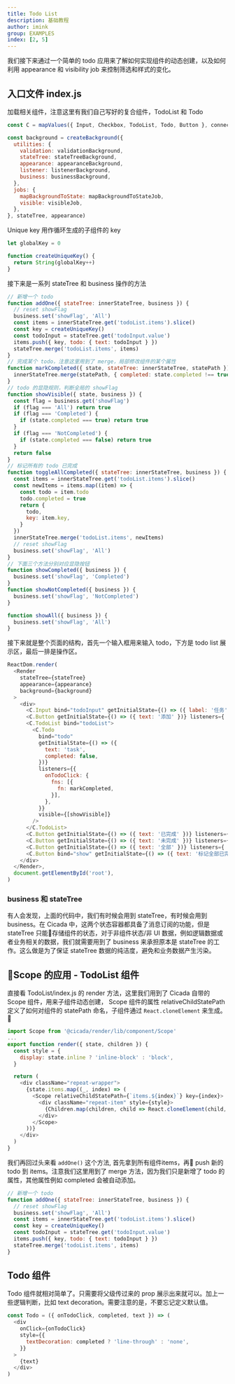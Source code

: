```yaml
---
title: Todo List
description: 基础教程
author: imink
group: EXAMPLES
index: [2, 5]
---
```


我们接下来通过一个简单的 todo 应用来了解如何实现组件的动态创建，以及如何利用 appearance 和 visibility job 来控制筛选和样式的变化。


## 入口文件 index.js

加载相关组件，注意这里有我们自己写好的复合组件，TodoList 和 Todo

```js
const C = mapValues({ Input, Checkbox, TodoList, Todo, Button }, connect)

const background = createBackground({
  utilities: {
    validation: validationBackground,
    stateTree: stateTreeBackground,
    appearance: appearanceBackground,
    listener: listenerBackground,
    business: businessBackground,
  },
  jobs: {
    mapBackgroundToState: mapBackgroundToStateJob,
    visible: visibleJob,
  },
}, stateTree, appearance)

``` 

Unique key 用作循环生成的子组件的 key

```js
let globalKey = 0

function createUniqueKey() {
  return String(globalKey++)
}
```

接下来是一系列 stateTree 和 business 操作的方法

```js
// 新增一个 todo 
function addOne({ stateTree: innerStateTree, business }) {
  // reset showFlag
  business.set('showFlag', 'All')
  const items = innerStateTree.get('todoList.items').slice()
  const key = createUniqueKey()
  const todoInput = stateTree.get('todoInput.value')
  items.push({ key, todo: { text: todoInput } })
  stateTree.merge('todoList.items', items)
}
// 完成某个 todo，注意这里用到了 merge，局部修改组件的某个属性
function markCompleted({ state, stateTree: innerStateTree, statePath }) {
  innerStateTree.merge(statePath, { completed: state.completed !== true })
}
// todo 的显隐规则，判断全局的 showFlag
function showVisible({ state, business }) {
  const flag = business.get('showFlag')
  if (flag === 'All') return true
  if (flag === 'Completed') {
    if (state.completed === true) return true
  }
  if (flag === 'NotCompleted') {
    if (state.completed === false) return true
  }
  return false
}
// 标记所有的 todo 已完成
function toggleAllCompleted({ stateTree: innerStateTree, business }) {
  const items = innerStateTree.get('todoList.items').slice()
  const newItems = items.map((item) => {
    const todo = item.todo
    todo.completed = true
    return {
      todo,
      key: item.key,
    }
  })
  innerStateTree.merge('todoList.items', newItems)
  // reset showFlag
  business.set('showFlag', 'All')
}
// 下面三个方法分别对应显隐按钮
function showCompleted({ business }) {
  business.set('showFlag', 'Completed')
}
function showNotCompleted({ business }) {
  business.set('showFlag', 'NotCompleted')
}

function showAll({ business }) {
  business.set('showFlag', 'All')
}

```

接下来就是整个页面的结构，首先一个输入框用来输入 todo，下方是 todo list 展示区，最后一排是操作区。

```js
ReactDom.render(
  <Render
    stateTree={stateTree}
    appearance={appearance}
    background={background}
  >
    <div>
      <C.Input bind="todoInput" getInitialState={() => ({ label: '任务' })} />
      <C.Button getInitialState={() => ({ text: '添加' })} listeners={ { onClick: { fns: [{ fn: addOne }] } } } />
      <C.TodoList bind="todoList">
        <C.Todo
          bind="todo"
          getInitialState={() => ({
            text: 'task',
            completed: false,
          })}
          listeners={{
            onTodoClick: {
              fns: [{
                fn: markCompleted,
              }],
            },
          }}
          visible={[showVisible]}
        />
      </C.TodoList>
      <C.Button getInitialState={() => ({ text: '已完成' })} listeners={ { onClick: { fns: [{ fn: showCompleted }] } } } />
      <C.Button getInitialState={() => ({ text: '未完成' })} listeners={ { onClick: { fns: [{ fn: showNotCompleted }] } } } />
      <C.Button getInitialState={() => ({ text: '全部' })} listeners={ { onClick: { fns: [{ fn: showAll }] } } } />
      <C.Button bind="show" getInitialState={() => ({ text: '标记全部已完成' })} listeners={ { onClick: { fns: [{ fn: toggleAllCompleted }] } } } />
    </div>
  </Render>,
  document.getElementById('root'),
)
```

### business 和 stateTree
有人会发现，上面的代码中，我们有时候会用到 stateTree，有时候会用到 business。在 Cicada 中，这两个状态容器都具备了消息订阅的功能，但是 stateTree 只能存储组件的状态，对于非组件状态/非 UI 数据，例如逻辑数据或者业务相关的数据，我们就需要用到了 business 来承担原本是 stateTree 的工作。这么做是为了保证 stateTree 数据的纯洁度，避免和业务数据产生污染。

## Scope 的应用 - TodoList 组件

直接看 TodoList/index.js 的 render 方法，这里我们用到了 Cicada 自带的 Scope 组件，用来子组件动态创建， Scope 组件的属性 relativeChildStatePath 定义了如何对组件的 statePath 命名，子组件通过 `React.cloneElement` 来生成。 

```js
import Scope from '@cicada/render/lib/component/Scope'
...
export function render({ state, children }) {
  const style = {
    display: state.inline ? 'inline-block' : 'block',
  }

  return (
    <div className="repeat-wrapper">
      {state.items.map((_, index) => (
        <Scope relativeChildStatePath={`items.${index}`} key={index}>
          <div className="repeat-item" style={style}>
            {Children.map(children, child => React.cloneElement(child, {}))}
          </div>
        </Scope>
      ))}
    </div>
  )
}
```

我们再回过头来看 `addOne()` 这个方法, 首先拿到所有组件items，再 push 新的 todo 到 items。注意我们这里用到了 merge 方法，因为我们只是新增了 todo 的属性，其他属性例如 completed 会被自动添加。

```js
// 新增一个 todo 
function addOne({ stateTree: innerStateTree, business }) {
  // reset showFlag
  business.set('showFlag', 'All')
  const items = innerStateTree.get('todoList.items').slice()
  const key = createUniqueKey()
  const todoInput = stateTree.get('todoInput.value')
  items.push({ key, todo: { text: todoInput } })
  stateTree.merge('todoList.items', items)
}
```


## Todo 组件

Todo 组件就相对简单了。只需要将父级传过来的 prop 展示出来就可以。加上一些逻辑判断，比如 text decoration。需要注意的是，不要忘记定义默认值。

```js
const Todo = ({ onTodoClick, completed, text }) => (
  <div
    onClick={onTodoClick}
    style={{
      textDecoration: completed ? 'line-through' : 'none',
    }}
  >
    {text}
  </div>
)
```

